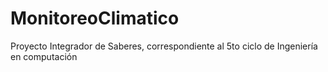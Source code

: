 # MonitoreoClimatico
Proyecto Integrador de Saberes, correspondiente al 5to ciclo de Ingeniería en computación
